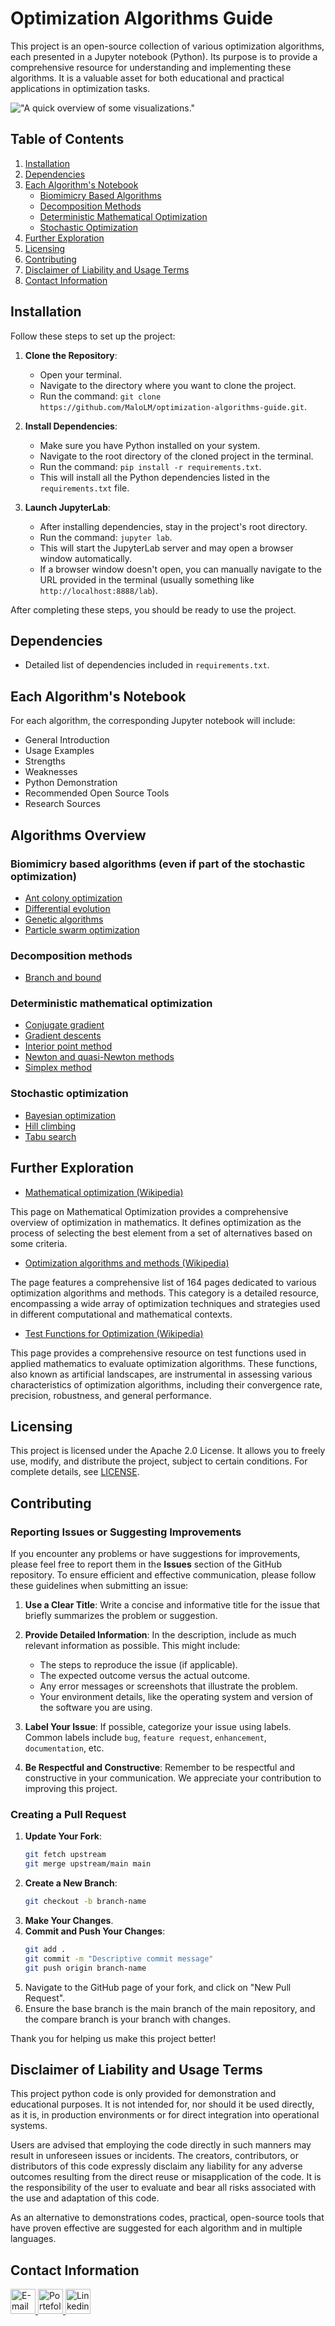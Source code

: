 # Optimization Algorithms Guide

This project is an open-source collection of various optimization algorithms, each presented in a Jupyter notebook (Python). Its purpose is to provide a comprehensive resource for understanding and implementing these algorithms. It is a valuable asset for both educational and practical applications in optimization tasks.

!["A quick overview of some visualizations."](./assets/images/demo/demo.gif "A quick overview of some visualizations")

## Table of Contents

1. [Installation](#installation)
2. [Dependencies](#dependencies)
3. [Each Algorithm's Notebook](#each-algorithms-notebook)
   - [Biomimicry Based Algorithms](#biomimicry-based-algorithms)
   - [Decomposition Methods](#decomposition-methods)
   - [Deterministic Mathematical Optimization](#deterministic-mathematical-optimization)
   - [Stochastic Optimization](#stochastic-optimization)
4. [Further Exploration](#further-exploration)
5. [Licensing](#licensing)
6. [Contributing](#contributing)
7. [Disclaimer of Liability and Usage Terms](#disclaimer-of-liability-and-usage-terms)
8. [Contact Information](#contact-information)

## Installation

Follow these steps to set up the project:

1. **Clone the Repository**: 
   - Open your terminal.
   - Navigate to the directory where you want to clone the project.
   - Run the command: `git clone https://github.com/MaloLM/optimization-algorithms-guide.git`.

2. **Install Dependencies**: 
   - Make sure you have Python installed on your system.
   - Navigate to the root directory of the cloned project in the terminal.
   - Run the command: `pip install -r requirements.txt`.
   - This will install all the Python dependencies listed in the `requirements.txt` file.

3. **Launch JupyterLab**:
   - After installing dependencies, stay in the project's root directory.
   - Run the command: `jupyter lab`.
   - This will start the JupyterLab server and may open a browser window automatically.
   - If a browser window doesn't open, you can manually navigate to the URL provided in the terminal (usually something like `http://localhost:8888/lab`).

After completing these steps, you should be ready to use the project.
## Dependencies
- Detailed list of dependencies included in `requirements.txt`.

## Each Algorithm's Notebook
For each algorithm, the corresponding Jupyter notebook will include:
- General Introduction
- Usage Examples
- Strengths
- Weaknesses
- Python Demonstration
- Recommended Open Source Tools
- Research Sources

## Algorithms Overview
### Biomimicry based algorithms (even if part of the stochastic optimization)
- [Ant colony optimization](./algorithms/biomimicry%20based/Ant%20colony.ipynb)
- [Differential evolution](./algorithms/biomimicry%20based/Differential%20evolution.ipynb)
- [Genetic algorithms](./algorithms/biomimicry%20based/Genetic%20algorithm.ipynb)
- [Particle swarm optimization](./algorithms/biomimicry%20based/Particle%20swarm%20optimization.ipynb)

### Decomposition methods
- [Branch and bound](./algorithms/decompsition%20methods/branch%20and%20bound.ipynb)

### Deterministic mathematical optimization
- [Conjugate gradient](./algorithms/deterministic%20mathematical%20optimization/Conjugate%20gradient.ipynb)
- [Gradient descents](./algorithms/deterministic%20mathematical%20optimization/Gradient%20descents.ipynb)
- [Interior point method](./algorithms/deterministic%20mathematical%20optimization/Interior%20point%20method.ipynb)
- [Newton and quasi-Newton methods](./algorithms/deterministic%20mathematical%20optimization/Newton%20methods.ipynb)
- [Simplex method](./algorithms/deterministic%20mathematical%20optimization/Simplex%20algorithm.ipynb)

### Stochastic optimization
- [Bayesian optimization](./algorithms/stochastic%20optimization/Bayesian%20optimization.ipynb)
- [Hill climbing](./algorithms/stochastic%20optimization/Hill%20climbing.ipynb)
- [Tabu search](./algorithms/stochastic%20optimization/Tabu%20search.ipynb)

## Further Exploration

-  [Mathematical optimization (Wikipedia)](https://en.wikipedia.org/wiki/Mathematical_optimization)

This page on Mathematical Optimization provides a comprehensive overview of optimization in mathematics. It defines optimization as the process of selecting the best element from a set of alternatives based on some criteria.

-  [Optimization algorithms and methods (Wikipedia)](https://en.wikipedia.org/wiki/Category:Optimization_algorithms_and_methods)

The page features a comprehensive list of 164 pages dedicated to various optimization algorithms and methods. This category is a detailed resource, encompassing a wide array of optimization techniques and strategies used in different computational and mathematical contexts.

-  [Test Functions for Optimization (Wikipedia)](https://en.wikipedia.org/wiki/Test_functions_for_optimization)

This page provides a comprehensive resource on test functions used in applied mathematics to evaluate optimization algorithms. These functions, also known as artificial landscapes, are instrumental in assessing various characteristics of optimization algorithms, including their convergence rate, precision, robustness, and general performance.

## Licensing

This project is licensed under the Apache 2.0 License. It allows you to freely use, modify, and distribute the project, subject to certain conditions. For complete details, see [LICENSE](./LICENSE).

## Contributing

### Reporting Issues or Suggesting Improvements

If you encounter any problems or have suggestions for improvements, please feel free to report them in the **Issues** section of the GitHub repository. To ensure efficient and effective communication, please follow these guidelines when submitting an issue:

1. **Use a Clear Title**: Write a concise and informative title for the issue that briefly summarizes the problem or suggestion.

2. **Provide Detailed Information**: In the description, include as much relevant information as possible. This might include:
   - The steps to reproduce the issue (if applicable).
   - The expected outcome versus the actual outcome.
   - Any error messages or screenshots that illustrate the problem.
   - Your environment details, like the operating system and version of the software you are using.

3. **Label Your Issue**: If possible, categorize your issue using labels. Common labels include `bug`, `feature request`, `enhancement`, `documentation`, etc.

4. **Be Respectful and Constructive**: Remember to be respectful and constructive in your communication. We appreciate your contribution to improving this project.

### Creating a Pull Request

1. **Update Your Fork**:
   ```bash
   git fetch upstream
   git merge upstream/main main
   ```
2. **Create a New Branch**:
   ```bash
   git checkout -b branch-name
   ```
3. **Make Your Changes**.
4. **Commit and Push Your Changes**:
   ```bash
   git add .
   git commit -m "Descriptive commit message"
   git push origin branch-name
   ```
5. Navigate to the GitHub page of your fork, and click on "New Pull Request".
6. Ensure the base branch is the main branch of the main repository, and the compare branch is your branch with changes.


Thank you for helping us make this project better!

## Disclaimer of Liability and Usage Terms

This project python code is only provided for demonstration and educational purposes. It is not intended for, nor should it be used directly, as it is, in production environments or for direct integration into operational systems.

Users are advised that employing the code directly in such manners may result in unforeseen issues or incidents. The creators, contributors, or distributors of this code expressly disclaim any liability for any adverse outcomes resulting from the direct reuse or misapplication of the code. It is the responsibility of the user to evaluate and bear all risks associated with the use and adaptation of this code.

As an alternative to demonstrations codes, practical, open-source tools that have proven effective are suggested for each algorithm and in multiple languages.

## Contact Information

<div> 
   <a href="https://portfolio.dopee.io/#/contact" target="_blank">
      <img src="https://img.shields.io/badge/Email-D14836?style=for-the-badge&logo=maildotru&logoColor=white" alt="E-mail" height=40>
   </a>
   
   <a href="https://portfolio.dopee.io" target="_blank">
      <img src="https://img.shields.io/badge/Portefolio-green?style=for-the-badge&logo=vuedotjs&logoColor=white" alt="Portefolio" height=40>
   </a>
   
   <a href="https://www.linkedin.com/in/malo-le-mestre/" target="_blank">
      <img src="https://img.shields.io/badge/LinkedIn-0077B5?style=for-the-badge&logo=linkedin&logoColor=white" alt="Linkedin" height=40>
   </a>
</div>
